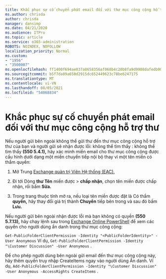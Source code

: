 ```yaml
---
title: Khắc phục sự cố chuyển phát email đối với thư mục công cộng hỗ trợ thư
ms.author: chrisda
author: chrisda
manager: dansimp
ms.date: 04/21/2020
ms.audience: ITPro
ms.topic: article
ms.service: o365-administration
ROBOTS: NOINDEX, NOFOLLOW
localization_priority: Normal
ms.custom:
- "1956"
- "3500007"
ms.openlocfilehash: ff1400f694ae037a8658356af068b4c20b8fa9d9908dafedb90db7bb6859530f
ms.sourcegitcommit: b5f7da89a650d2915dc652449623c78be6247175
ms.translationtype: MT
ms.contentlocale: vi-VN
ms.lasthandoff: 08/05/2021
ms.locfileid: "54068834"
---
```

# <a name="fix-email-delivery-issues-to-mail-enabled-public-folders"></a>Khắc phục sự cố chuyển phát email đối với thư mục công cộng hỗ trợ thư

Nếu người gửi bên ngoài không thể gửi thư đến thư mục công cộng hỗ trợ thư của bạn và người gửi sẽ nhận được lỗi: không thể tìm thấy : không thể tìm thấy **(550 5.4.1),** hãy xác minh miền email cho thư mục công cộng được cấu hình dưới dạng một miền chuyển tiếp nội bộ thay vì một tên miền có thẩm quyền:

1. Mở Trung [Exchange quản trị Viên Hệ thống (EAC).](https://docs.microsoft.com/Exchange/exchange-admin-center)

2. Đi tới Dòng **thư Tên** miền được \> **chấp nhận**, chọn tên miền được chấp nhận, rồi bấm **Sửa.**

3. Trong trang thuộc tính mở ra, nếu loại tên miền được đặt là Có thẩm **quyền,** hãy thay đổi giá trị thành **Chuyển** tiếp bên trong và sau đó bấm **Lưu.**

Nếu người gửi bên ngoài nhận được lỗi mà bạn không có quyền **(550 5.7.13),** hãy chạy lệnh sau trong [Exchange Online PowerShell](https://docs.microsoft.com/powershell/exchange/exchange-online/connect-to-exchange-online-powershell/connect-to-exchange-online-powershell) để xem các quyền cho người dùng ẩn danh trong thư mục công cộng:

`Get-PublicFolderClientPermission -Identity "<PublicFolderIdentity>" -User Anonymous` Ví dụ, `Get-PublicFolderClientPermission -Identity "\Customer Discussion" -User Anonymous` .

Để cho phép người dùng bên ngoài gửi email đến thư mục công cộng này, hãy thêm quyền truy nhập CreateItems ngay vào người dùng Ẩn danh. Ví dụ, `Add-PublicFolderClientPermission -Identity "\Customer Discussion" -User Anonymous -AccessRights CreateItems` .

